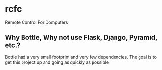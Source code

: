# rcfc
Remote Control For Computers

## Why Bottle, Why not use Flask, Django, Pyramid, etc.?
Bottle had a very small footprint and very few dependencies.  The goal is to get this project up and going as quickly as possible